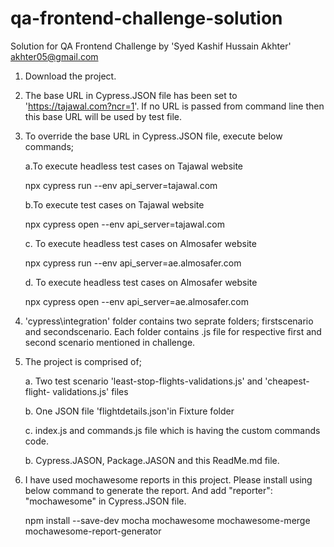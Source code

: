 # qa-frontend-challenge-solution

Solution for QA Frontend Challenge by 'Syed Kashif Hussain Akhter' <akhter05@gmail.com>

1. Download the project.

2. The base URL in Cypress.JSON file has been set to 'https://tajawal.com?ncr=1'. If no URL is passed from command line then this base URL will be used by test file.

3. To override the base URL in Cypress.JSON file, execute below commands;

	a.To execute headless test cases on Tajawal website
	
	npx cypress run --env api_server=tajawal.com
	
	b.To execute test cases on Tajawal website
	
	npx cypress open --env api_server=tajawal.com
	
	c. To execute headless test cases on Almosafer website
	
	npx cypress run --env api_server=ae.almosafer.com
	
	d. To execute headless test cases on Almosafer website
	
	npx cypress open --env api_server=ae.almosafer.com

4. 'cypress\integration' folder contains two seprate folders; firstscenario and secondscenario. Each folder contains .js file for respective first and second scenario mentioned in challenge.

5. The project is comprised of;

   a. Two test scenario 'least-stop-flights-validations.js' and 'cheapest-flight-   validations.js' files 
   
   b. One JSON file 'flightdetails.json'in Fixture folder
   
   c. index.js and commands.js file which is having the custom commands code.
   
   b. Cypress.JASON, Package.JASON and this ReadMe.md file.
   

6. I have used mochawesome reports in this project. Please install using below command to generate the report. And add "reporter": "mochawesome" in Cypress.JSON file.

   npm install --save-dev mocha mochawesome mochawesome-merge mochawesome-report-generator
   
   
